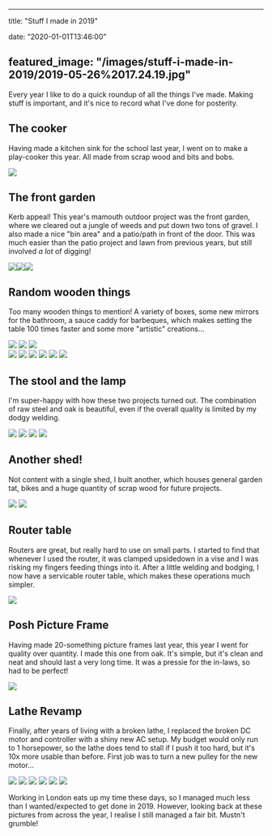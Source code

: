 
---
title: "Stuff I made in 2019"

date: "2020-01-01T13:46:00"

featured_image: "/images/stuff-i-made-in-2019/2019-05-26%2017.24.19.jpg"
---

Every year I like to do a quick roundup of all the things I've made. Making stuff is important, and it's nice to
record what I've done for posterity.

## The cooker

Having made a kitchen sink for the school last year, I went on to make a play-cooker this year.  All made from scrap
wood and bits and bobs.

<img src="/images/stuff-i-made-in-2019/2019-02-24 16.43.20.jpg"/>

## The front garden

Kerb appeal!  This year's mamouth outdoor project was the front garden, where we cleared out a jungle of weeds and
put down two tons of gravel.  I also made a nice "bin area" and a patio/path in front of the door.  This was much
easier than the patio project and lawn from previous years, but still involved _a lot_ of digging!

<img src="/images/stuff-i-made-in-2019/2019-03-09 17.27.53.jpg" class="gallery"/><img src="/images/stuff-i-made-in-2019/2019-03-09 17.28.07.jpg" class="gallery"/><img src="/images/stuff-i-made-in-2019/2019-03-23 14.47.01.jpg" class="gallery"/>

## Random wooden things

Too many wooden things to mention!  A variety of boxes, some new mirrors for the bathroom, a sauce caddy for 
barbeques, which makes setting the table 100 times faster and some more "artistic" creations...

<img src="/images/stuff-i-made-in-2019/2019-04-21 20.27.04.jpg" class="gallery"/>
<img src="/images/stuff-i-made-in-2019/2019-10-20 18.31.50.jpg" class="gallery"/>
<img src="/images/stuff-i-made-in-2019/2019-11-02 16.13.57.jpg" class="gallery"/>
<br/>
<img src="/images/stuff-i-made-in-2019/2019-04-22 19.30.23.jpg" class="gallery"/>
<img src="/images/stuff-i-made-in-2019/2019-04-22 19.33.18.jpg" class="gallery"/>
<img src="/images/stuff-i-made-in-2019/2019-11-02 17.01.53.jpg" class="gallery"/>
<img src="/images/stuff-i-made-in-2019/2019-11-02 20.32.53.jpg" class="gallery"/>
<img src="/images/stuff-i-made-in-2019/2019-09-22 12.41.14.jpg" class="gallery"/>
<img src="/images/stuff-i-made-in-2019/2019-09-29 11.19.38-1.jpg" class="gallery"/>


## The stool and the lamp

I'm super-happy with how these two projects turned out.  The combination of raw steel and oak is beautiful, even if
the overall quality is limited by my dodgy welding.  

<img src="/images/stuff-i-made-in-2019/2019-05-18 16.21.59.jpg" class="gallery"/>
<img src="/images/stuff-i-made-in-2019/2019-05-26 17.24.19.jpg" class="gallery"/>
<img src="/images/stuff-i-made-in-2019/2019-05-18 16.24.08.jpg" class="gallery"/>
<img src="/images/stuff-i-made-in-2019/2019-05-26 17.24.45.jpg" class="gallery"/>


## Another shed!

Not content with a single shed, I built another, which houses general garden tat, bikes and a huge quantity of 
scrap wood for future projects.

<img src="/images/stuff-i-made-in-2019/2019-06-16 18.23.29.jpg" class="gallery"/>
<img src="/images/stuff-i-made-in-2019/2019-09-28 15.34.32.jpg" class="gallery"/>


## Router table

Routers are great, but really hard to use on small parts.  I started to find that whenever I used the router, it was
clamped upsidedown in a vise and I was risking my fingers feeding things into it.  After a little welding and bodging,
I now have a servicable router table, which makes these operations much simpler.

<img src="/images/stuff-i-made-in-2019/2019-09-15 18.57.48.jpg"/>


## Posh Picture Frame

Having made 20-something picture frames last year, this year I went for quality over quantity.  I made this one
from oak.  It's simple, but it's clean and neat and should last a very long time.  It was a pressie for the in-laws,
so had to be perfect!

<img src="/images/stuff-i-made-in-2019/2019-10-20 16.52.47.jpg"/>


## Lathe Revamp

Finally, after years of living with a broken lathe, I replaced the broken DC motor and controller with a shiny new
AC setup.  My budget would only run to 1 horsepower, so the lathe does tend to stall if I push it too hard, but it's
10x more usable than before.  First job was to turn a new pulley for the new motor...

<img src="/images/stuff-i-made-in-2019/2019-10-26 09.42.03.jpg" class="gallery"/>
<img src="/images/stuff-i-made-in-2019/2019-10-26 14.45.10.jpg" class="gallery"/>
<img src="/images/stuff-i-made-in-2019/2019-10-27 15.29.03.jpg" class="gallery"/>
<img src="/images/stuff-i-made-in-2019/2019-11-17 16.08.18.jpg" class="gallery"/>
<img src="/images/stuff-i-made-in-2019/2019-11-17 16.08.25.jpg" class="gallery"/>
<img src="/images/stuff-i-made-in-2019/2019-12-13 15.03.10.jpg" class="gallery"/>

Working in London eats up my time these days, so I managed much less than I wanted/expected to get done in 2019.
However, looking back at these pictures from across the year, I realise I still managed a fair bit.  Mustn't grumble!
